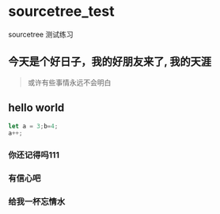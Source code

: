 # sourcetree_test
sourcetree 测试练习
## 今天是个好日子，我的好朋友来了, 我的天涯
> 或许有些事情永远不会明白

## hello world
```js
let a = 3;b=4;
a++;

```

### 你还记得吗111

### 有信心吧
### 给我一杯忘情水
